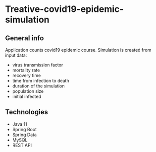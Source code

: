 # Treative-covid19-epidemic-simulation
## General info
Application counts covid19 epidemic course. Simulation is created from input data: 
* virus transmission factor
* mortality rate
* recovery time
* time from infection to death
* duration of the simulation
* population size
* initial infected 

## Technologies
* Java 11
* Spring Boot
* Spring Data
* MySQL
* REST API

